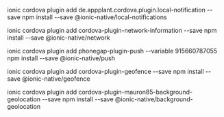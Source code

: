 ionic cordova plugin add de.appplant.cordova.plugin.local-notification --save
npm install --save @ionic-native/local-notifications

ionic cordova plugin add cordova-plugin-network-information --save
npm install --save @ionic-native/network

ionic cordova plugin add phonegap-plugin-push --variable 915660787055
npm install --save @ionic-native/push

ionic cordova plugin add cordova-plugin-geofence --save
npm install --save @ionic-native/geofence

ionic cordova plugin add cordova-plugin-mauron85-background-geolocation --save
npm install --save @ionic-native/background-geolocation
